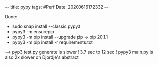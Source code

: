 –-
title: pypy
tags: #Perf
Date: 20200616172332
–-

Done:
* sudo snap install --classic pypy3
* pypy3 -m ensurepip
* pypy3 -m pip install --upgrade pip → pip 20.1.1
* pypy3 -m pip install -r requirements.txt

–-> pyp3 test.py generate is slower ! 3.7 sec to 12 sec !
pypy3 main.py is also 2x slower on Djordje's abstract: 
